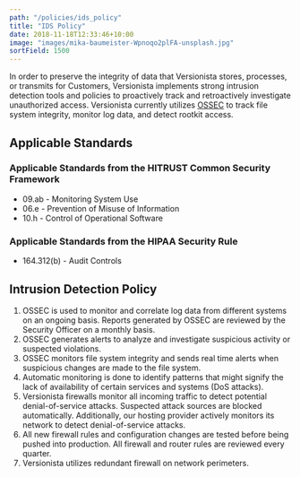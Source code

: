 ```yaml
---
path: "/policies/ids_policy"
title: "IDS Policy"
date: 2018-11-18T12:33:46+10:00
image: "images/mika-baumeister-Wpnoqo2plFA-unsplash.jpg"
sortField: 1500
---
```


In order to preserve the integrity of data that Versionista stores, processes,
or transmits for Customers, Versionista implements strong intrusion detection
tools and policies to proactively track and retroactively investigate
unauthorized access. Versionista currently utilizes
[OSSEC](http://www.ossec.net/) to track file system integrity, monitor log data,
and detect rootkit access.

## Applicable Standards

### Applicable Standards from the HITRUST Common Security Framework

- 09.ab - Monitoring System Use
- 06.e - Prevention of Misuse of Information
- 10.h - Control of Operational Software

### Applicable Standards from the HIPAA Security Rule

- 164.312(b) - Audit Controls

## Intrusion Detection Policy

1. OSSEC is used to monitor and correlate log data from different systems on an
   ongoing basis. Reports generated by OSSEC are reviewed by the Security
   Officer on a monthly basis.
2. OSSEC generates alerts to analyze and investigate suspicious activity or
   suspected violations.
3. OSSEC monitors file system integrity and sends real time alerts when
   suspicious changes are made to the file system.
4. Automatic monitoring is done to identify patterns that might signify the lack
   of availability of certain services and systems (DoS attacks).
5. Versionista firewalls monitor all incoming traffic to detect potential
   denial-of-service attacks. Suspected attack sources are blocked
   automatically. Additionally, our hosting provider actively monitors its
   network to detect denial-of-service attacks.
6. All new firewall rules and configuration changes are tested before being
   pushed into production. All firewall and router rules are reviewed every
   quarter.
7. Versionista utilizes redundant firewall on network perimeters.
